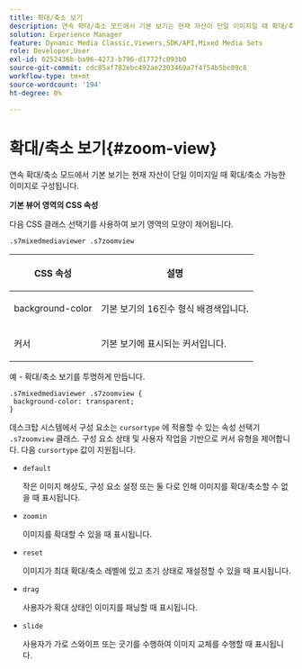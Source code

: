 ```yaml
---
title: 확대/축소 보기
description: 연속 확대/축소 모드에서 기본 보기는 현재 자산이 단일 이미지일 때 확대/축소 가능한 이미지로 구성됩니다.
solution: Experience Manager
feature: Dynamic Media Classic,Viewers,SDK/API,Mixed Media Sets
role: Developer,User
exl-id: 0252436b-ba96-4273-b796-d1772fc093b0
source-git-commit: cdc85af782ebc492ae2303469a7f4f54b5bc09c8
workflow-type: tm+mt
source-wordcount: '194'
ht-degree: 0%

---
```


# 확대/축소 보기{#zoom-view}

연속 확대/축소 모드에서 기본 보기는 현재 자산이 단일 이미지일 때 확대/축소 가능한 이미지로 구성됩니다.

<!--<a id="section_061E550C1C1D4DB2BD663A898895B38C"></a>-->

**기본 뷰어 영역의 CSS 속성**

다음 CSS 클래스 선택기를 사용하여 보기 영역의 모양이 제어됩니다.

```
.s7mixedmediaviewer .s7zoomview
```

<table id="table_94EE3F5BBE4547C0B4943471CEE7EDE4"> 
 <thead> 
  <tr> 
   <th colname="col1" class="entry"> <p> CSS 속성 </p> </th> 
   <th colname="col2" class="entry"> <p>설명 </p> </th> 
  </tr> 
 </thead>
 <tbody> 
  <tr> 
   <td colname="col1"> <p> <span class="codeph"> background-color </span> </p> </td> 
   <td colname="col2"> <p> 기본 보기의 16진수 형식 배경색입니다. </p> </td> 
  </tr> 
  <tr> 
   <td colname="col1"> <p> <span class="codeph"> 커서 </span> </p> </td> 
   <td colname="col2"> <p>기본 보기에 표시되는 커서입니다. </p> </td> 
  </tr> 
 </tbody> 
</table>

예 - 확대/축소 보기를 투명하게 만듭니다.

```
.s7mixedmediaviewer .s7zoomview { 
 background-color: transparent; 
}
```

데스크탑 시스템에서 구성 요소는 `cursortype` 에 적용할 수 있는 속성 선택기 `.s7zoomview` 클래스. 구성 요소 상태 및 사용자 작업을 기반으로 커서 유형을 제어합니다. 다음 `cursortype` 값이 지원됩니다.

* `default`

   작은 이미지 해상도, 구성 요소 설정 또는 둘 다로 인해 이미지를 확대/축소할 수 없을 때 표시됩니다.

* `zoomin`

   이미지를 확대할 수 있을 때 표시됩니다.

* `reset`

   이미지가 최대 확대/축소 레벨에 있고 초기 상태로 재설정할 수 있을 때 표시됩니다.

* `drag`

   사용자가 확대 상태인 이미지를 패닝할 때 표시됩니다.

* `slide`

   사용자가 가로 스와이프 또는 긋기를 수행하여 이미지 교체를 수행할 때 표시됩니다.
